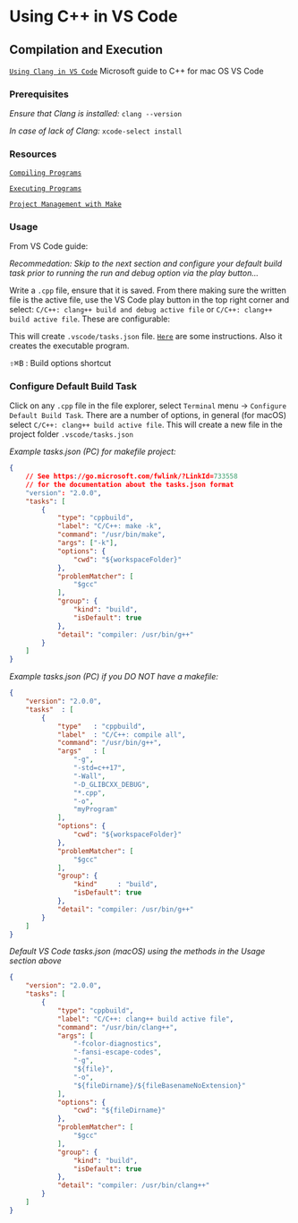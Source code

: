# Using C++ in VS Code

## Compilation and Execution

[`Using Clang in VS Code`](https://code.visualstudio.com/docs/cpp/config-clang-mac) Microsoft guide to C++ for mac OS VS Code

### Prerequisites

*Ensure that Clang is installed:* `clang --version`

*In case of lack of Clang:* `xcode-select install` 

### Resources

[`Compiling Programs`](https://www.cs.odu.edu/~zeil/cs252/latest/Public/compilation/index.html)

[`Executing Programs`](https://www.cs.odu.edu/~zeil/cs252/latest/Public/executing/index.html)

[`Project Management with Make`](https://www.cs.odu.edu/~zeil/cs252/latest/Public/make/index.html)

### Usage

From VS Code guide:

*Recommedation: Skip to the next section and configure your default build task prior to running the run and debug option via the play button...*

Write a `.cpp` file, ensure that it is saved. From there making sure the written file is the active file, use the VS Code play button in the top right corner and select: `C/C++: clang++ build and debug active file` or `C/C++: clang++ build active file`. These are configurable:

This will create `.vscode/tasks.json` file. [`Here`](https://code.visualstudio.com/docs/editor/variables-reference) are some instructions. Also it creates the executable program. 

<kbd>⇧</kbd><kbd>⌘</kbd><kbd>B</kbd> : Build options shortcut

### Configure Default Build Task

Click on any `.cpp` file in the file explorer, select `Terminal` menu -> `Configure Default Build Task`. There are a number of options, in general (for macOS) select `C/C++: clang++ build active file`. This will create a new file in the project folder `.vscode/tasks.json`

*Example tasks.json (PC) for makefile project:*
```json
{
    // See https://go.microsoft.com/fwlink/?LinkId=733558
    // for the documentation about the tasks.json format
    "version": "2.0.0",
    "tasks": [
        {
            "type": "cppbuild",
            "label": "C/C++: make -k",
            "command": "/usr/bin/make",
            "args": ["-k"],
            "options": {
                "cwd": "${workspaceFolder}"
            },
            "problemMatcher": [
                "$gcc"
            ],
            "group": {
                "kind": "build",
                "isDefault": true
            },
            "detail": "compiler: /usr/bin/g++"
        }
    ]
}
```
*Example tasks.json (PC) if you DO NOT have a makefile:*

```json
{
	"version": "2.0.0",
	"tasks"  : [
		{
	        "type"   : "cppbuild",
            "label"  : "C/C++: compile all",
            "command": "/usr/bin/g++",
            "args"   : [
                "-g",
                "-std=c++17",
                "-Wall",
                "-D_GLIBCXX_DEBUG",
                "*.cpp",
                "-o",
                "myProgram"
            ],
            "options": {
                "cwd": "${workspaceFolder}"
            },
            "problemMatcher": [
                "$gcc"
            ],
            "group": {
                "kind"     : "build",
                "isDefault": true
            },
            "detail": "compiler: /usr/bin/g++"
        }
	]
}
```

*Default VS Code tasks.json (macOS) using the methods in the Usage section above*

```json
{
	"version": "2.0.0",
	"tasks": [
		{
			"type": "cppbuild",
			"label": "C/C++: clang++ build active file",
			"command": "/usr/bin/clang++",
			"args": [
				"-fcolor-diagnostics",
				"-fansi-escape-codes",
				"-g",
				"${file}",
				"-o",
				"${fileDirname}/${fileBasenameNoExtension}"
			],
			"options": {
				"cwd": "${fileDirname}"
			},
			"problemMatcher": [
				"$gcc"
			],
			"group": {
				"kind": "build",
				"isDefault": true
			},
			"detail": "compiler: /usr/bin/clang++"
		}
	]
}
```

